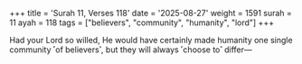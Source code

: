 +++
title = 'Surah 11, Verses 118'
date = '2025-08-27'
weight = 1591
surah = 11
ayah = 118
tags = ["believers", "community", "humanity", "lord"]
+++

Had your Lord so willed, He would have certainly made humanity one single community ˹of believers˺, but they will always ˹choose to˺ differ—